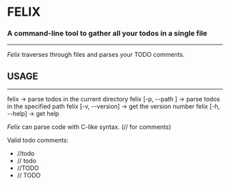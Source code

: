 # FELIX
### A command-line tool to gather all your todos in a single file
***

*Felix* traverses through files and parses your TODO comments.

## USAGE
***
felix                                   -> parse todos in the current directory
felix [-p, --path <relative-path>]      -> parse todos in the specified path
felix [-v, --version]                   -> get the version number
felix [-h, --help]                      -> get help

*Felix* can parse code with C-like syntax. (// for comments)

Valid todo comments:
* //todo <comment>
* // todo <comment>
* //TODO <comment>
* // TODO <comment>